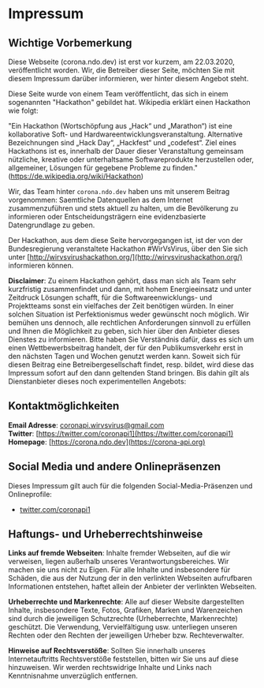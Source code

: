 # Impressum

## Wichtige Vorbemerkung

Diese Webseite (corona.ndo.dev) ist erst vor kurzem, am 22.03.2020, veröffentlicht worden. Wir, die Betreiber dieser Seite, möchten Sie mit diesem Impressum darüber informieren, wer hinter diesem Angebot steht.

Diese Seite wurde von einem Team veröffentlicht, das sich in einem sogenannten "Hackathon" gebildet hat. Wikipedia erklärt einen Hackathon wie folgt:

"Ein Hackathon (Wortschöpfung aus „Hack“ und „Marathon“) ist eine kollaborative Soft- und Hardwareentwicklungs­veranstaltung. Alternative Bezeichnungen sind „Hack Day“, „Hackfest“ und „codefest“. Ziel eines Hackathons ist es, innerhalb der Dauer dieser Veranstaltung gemeinsam nützliche, kreative oder unterhaltsame Softwareprodukte herzustellen oder, allgemeiner, Lösungen für gegebene Probleme zu finden." (https://de.wikipedia.org/wiki/Hackathon)

Wir, das Team hinter `corona.ndo.dev` haben uns mit unserem Beitrag vorgenommen: Saemtliche Datenquellen as dem Internet zusammenzuführen und stets aktuell zu halten, um die Bevölkerung zu informieren oder Entscheidungsträgern eine evidenzbasierte Datengrundlage zu geben.

Der Hackathon, aus dem diese Seite hervorgegangen ist, ist der von der Bundesregierung veranstaltete Hackathon #WirVsVirus, über den Sie sich unter [http://wirvsvirushackathon.org/](http://wirvsvirushackathon.org/) informieren können.

**Disclaimer**: Zu einem Hackathon gehört, dass man sich als Team sehr kurzfristig zusammenfindet und dann, mit hohem Energieeinsatz und unter Zeitdruck Lösungen schafft, für die Softwareenwicklungs- und Projektteams sonst ein vielfaches der Zeit benötigen würden. In einer solchen Situation ist Perfektionismus weder gewünscht noch möglich. Wir bemühen uns dennoch, alle rechtlichen Anforderungen sinnvoll zu erfüllen und Ihnen die Möglichkeit zu geben, sich hier über den Anbieter dieses Dienstes zu informieren. Bitte haben Sie Verständnis dafür, dass es sich um einen Wettbewerbsbeitrag handelt, der für den Publikumsverkehr erst in den nächsten Tagen und Wochen genutzt werden kann. Soweit sich für diesen Beitrag eine Betreibergesellschaft findet, resp. bildet, wird diese das Impressum sofort auf den dann geltenden Stand bringen. Bis dahin gilt als Dienstanbieter dieses noch experimentellen Angebots:

## Kontaktmöglichkeiten

**Email Adresse**: [coronapi.wirvsvirus@gmail.com](mailto:coronapi.wirvsvirus@gmail.com)  
**Twitter**: [https://twitter.com/coronapi1](https://twitter.com/coronapi1)  
**Homepage**: [https://corona.ndo.dev](https://corona-api.org)

## Social Media und andere Onlinepräsenzen

Dieses Impressum gilt auch für die folgenden Social-Media-Präsenzen und Onlineprofile:

- [twitter.com/coronapi1](https://twitter.com/coronapi1)

## Haftungs- und Urheberrechtshinweise

**Links auf fremde Webseiten**: Inhalte fremder Webseiten, auf die wir verweisen, liegen außerhalb unseres Verantwortungsbereiches. Wir machen sie uns nicht zu Eigen. Für alle Inhalte und insbesondere für Schäden, die aus der Nutzung der in den verlinkten Webseiten aufrufbaren Informationen entstehen, haftet allein der Anbieter der verlinkten Webseiten.

**Urheberrechte und Markenrechte**: Alle auf dieser Website dargestellten Inhalte, insbesondere Texte, Fotos, Grafiken, Marken und Warenzeichen sind durch die jeweiligen Schutzrechte (Urheberrechte, Markenrechte) geschützt. Die Verwendung, Vervielfältigung usw. unterliegen unseren Rechten oder den Rechten der jeweiligen Urheber bzw. Rechteverwalter.

**Hinweise auf Rechtsverstöße**: Sollten Sie innerhalb unseres Internetauftritts Rechtsverstöße feststellen, bitten wir Sie uns auf diese hinzuweisen. Wir werden rechtswidrige Inhalte und Links nach Kenntnisnahme unverzüglich entfernen.
